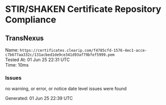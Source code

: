 # STIR/SHAKEN Certificate Repository Compliance

## TransNexus

Name: `https://certificates.clearip.com/f4785cfd-1576-4ec1-acce-c7b677aa332c/131acbed1de9ce341d93af79bfef5999.pem`\
Tested At: 01 Jun 25 22:31 UTC\
Time: 10ms

### Issues

no warning, or error, or notice date level issues were found

Generated: 01 Jun 25 22:39 UTC